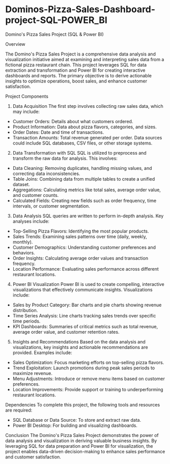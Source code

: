 # Dominos-Pizza-Sales-Dashboard-project-SQL-POWER_BI


Domino's Pizza Sales Project (SQL & Power BI)

Overview

The Domino's Pizza Sales Project is a comprehensive data analysis and visualization initiative 
aimed at examining and interpreting sales data from a fictional pizza restaurant chain.
This project leverages SQL for data extraction and transformation and Power BI for creating interactive dashboards and reports. 
The primary objective is to derive actionable insights to optimize operations, boost sales, and enhance customer satisfaction.

Project Components
1. Data Acquisition
The first step involves collecting raw sales data, which may include:
* Customer Orders: Details about what customers ordered.
* Product Information: Data about pizza flavors, categories, and sizes.
* Order Dates: Date and time of transactions.
* Transaction Amounts: Total revenue generated per order.
Data sources could include SQL databases, CSV files, or other storage systems.

2. Data Transformation with SQL
SQL is utilized to preprocess and transform the raw data for analysis. This involves:
* Data Cleaning: Removing duplicates, handling missing values, and correcting data inconsistencies.
* Table Joins: Combining data from multiple tables to create a unified dataset.
* Aggregations: Calculating metrics like total sales, average order value, and customer counts.
* Calculated Fields: Creating new fields such as order frequency, time intervals, or customer segmentation.

3. Data Analysis
SQL queries are written to perform in-depth analysis. Key analyses include:
* Top-Selling Pizza Flavors: Identifying the most popular products.
* Sales Trends: Examining sales patterns over time (daily, weekly, monthly).
* Customer Demographics: Understanding customer preferences and behaviors.
* Order Insights: Calculating average order values and transaction frequency.
* Location Performance: Evaluating sales performance across different restaurant locations.

4. Power BI Visualization
Power BI is used to create compelling, interactive visualizations that effectively communicate insights. Visualizations include:
* Sales by Product Category: Bar charts and pie charts showing revenue distribution.
* Time Series Analysis: Line charts tracking sales trends over specific time periods.
* KPI Dashboards: Summaries of critical metrics such as total revenue, average order value, and customer retention rates.

5. Insights and Recommendations
Based on the data analysis and visualizations, key insights and actionable recommendations are provided. Examples include:
* Sales Optimization: Focus marketing efforts on top-selling pizza flavors.
* Trend Exploitation: Launch promotions during peak sales periods to maximize revenue.
* Menu Adjustments: Introduce or remove menu items based on customer preferences.
* Location Improvements: Provide support or training to underperforming restaurant locations.

Dependencies
To complete this project, the following tools and resources are required:
* SQL Database or Data Source: To store and extract raw data.
* Power BI Desktop: For building and visualizing dashboards.

Conclusion
The Domino's Pizza Sales Project demonstrates the power of data analysis and visualization in deriving valuable business insights. 
By leveraging SQL for data preparation and Power BI for visualization,
the project enables data-driven decision-making to enhance sales performance and customer satisfaction.
